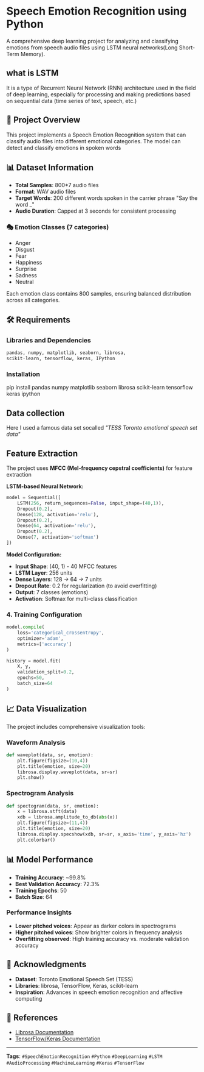 # Speech Emotion Recognition using Python

A comprehensive deep learning project for analyzing and classifying emotions from speech audio files using LSTM neural networks(Long Short-Term Memory).
## what is LSTM 
It is a type of Recurrent Neural Network (RNN) architecture used in the field of deep learning, especially for processing and making predictions based on sequential data (time series of text, speech, etc.)

## 🎯 Project Overview

This project implements a Speech Emotion Recognition system that can classify audio files into different emotional categories. The model can detect and classify emotions in spoken words

## 📊 Dataset Information

- **Total Samples**: 800*7 audio files
- **Format**: WAV audio files
- **Target Words**: 200 different words spoken in the carrier phrase "Say the word _"
- **Audio Duration**: Capped at 3 seconds for consistent processing

### 🎭 Emotion Classes (7 categories)
- Anger
- Disgust
- Fear
- Happiness
- Surprise
- Sadness
- Neutral

Each emotion class contains 800 samples, ensuring balanced distribution across all categories.

## 🛠️ Requirements

### Libraries and Dependencies
```python
pandas, numpy, matplotlib, seaborn, librosa,
scikit-learn, tensorflow, keras, IPython
```

### Installation

pip install pandas numpy matplotlib seaborn librosa scikit-learn tensorflow keras ipython


## Data collection 
Here I used a famous data set socalled *"TESS Toronto emotional speech set data"*

## Feature Extraction
The project uses **MFCC (Mel-frequency cepstral coefficients)** for feature extraction

**LSTM-based Neural Network:**
```python
model = Sequential([
    LSTM(256, return_sequences=False, input_shape=(40,1)),
    Dropout(0.2),
    Dense(128, activation='relu'),
    Dropout(0.2),
    Dense(64, activation='relu'),
    Dropout(0.2),
    Dense(7, activation='softmax')
])
```


**Model Configuration:**
- **Input Shape**: (40, 1) - 40 MFCC features
- **LSTM Layer**: 256 units
- **Dense Layers**: 128 → 64 → 7 units
- **Dropout Rate**: 0.2 for regularization (to avoid overfitting)
- **Output**: 7 classes (emotions)
- **Activation**: Softmax for multi-class classification

### 4. Training Configuration
```python
model.compile(
    loss='categorical_crossentropy',
    optimizer='adam',
    metrics=['accuracy']
)

history = model.fit(
    X, y,
    validation_split=0.2,
    epochs=50,
    batch_size=64
)
```

## 📈 Data Visualization

The project includes comprehensive visualization tools:

### Waveform Analysis
```python
def waveplot(data, sr, emotion):
    plt.figure(figsize=(10,4))
    plt.title(emotion, size=20)
    librosa.display.waveplot(data, sr=sr)
    plt.show()
```

### Spectrogram Analysis
```python
def spectogram(data, sr, emotion):
    x = librosa.stft(data)
    xdb = librosa.amplitude_to_db(abs(x))
    plt.figure(figsize=(11,4))
    plt.title(emotion, size=20)
    librosa.display.specshow(xdb, sr=sr, x_axis='time', y_axis='hz')
    plt.colorbar()
```

## 📊 Model Performance

- **Training Accuracy**: ~99.8%
- **Best Validation Accuracy**: 72.3%
- **Training Epochs**: 50
- **Batch Size**: 64

### Performance Insights
- **Lower pitched voices**: Appear as darker colors in spectrograms
- **Higher pitched voices**: Show brighter colors in frequency analysis
- **Overfitting observed**: High training accuracy vs. moderate validation accuracy

## 🙏 Acknowledgments

- **Dataset**: Toronto Emotional Speech Set (TESS)
- **Libraries**: librosa, TensorFlow, Keras, scikit-learn
- **Inspiration**: Advances in speech emotion recognition and affective computing

## 🔗 References

- [Librosa Documentation](https://librosa.org/)
- [TensorFlow/Keras Documentation](https://www.tensorflow.org/)

---

**Tags**: `#SpeechEmotionRecognition` `#Python` `#DeepLearning` `#LSTM` `#AudioProcessing` `#MachineLearning` `#Keras` `#TensorFlow`
